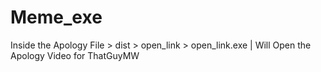 # Meme_exe
Inside the Apology File > dist > open_link > open_link.exe | Will Open the Apology Video for ThatGuyMW
